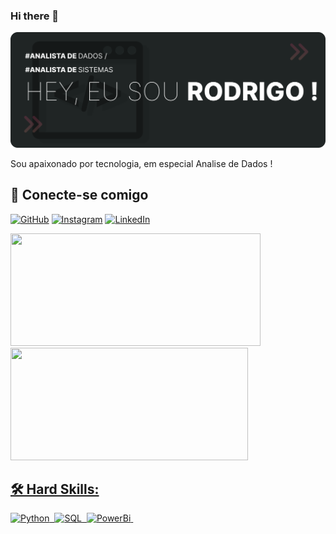 ### Hi there 👋

<img src="https://github.com/BIT-UP/BIT-UP/blob/aeec504adabab5af8a3b81089a973bf35b553506/bitup-workflows/one.svg" alt="ONE image">

Sou apaixonado por tecnologia, em especial Analise de Dados !

## 🔗 Conecte-se comigo

[![GitHub](https://img.shields.io/badge/GitHub-000?style=for-the-badge&logo=github&logoColor=f06b50)](https://github.com/BIT-UP)
[![Instagram](https://img.shields.io/badge/Instagram-000?style=for-the-badge&logo=instagram&logoColor=e1d772)](https://www.instagram.com/irodrigo.carvalho/)
[![LinkedIn](https://img.shields.io/badge/-LinkedIn-000?style=for-the-badge&logo=linkedin&logoColor=394240)](https://www.linkedin.com/in/rodrigo-luis-b17181104/)


<div>
     <a href="https://github.com/BIT-UP">
    <img height="180em" width="400em" src="https://github-readme-stats-sigma-five.vercel.app/api?username=BIT-UP&show_icons=true&theme=dark&count_private=true" />
    <img height="180em" width="380em" src="https://github-readme-stats-sigma-five.vercel.app/api/top-langs/?username=BIT-UP&theme=dark"/>

    
</div>

## 🛠 Hard Skills:
![Python](https://img.shields.io/badge/-Python-0D1117?style=for-the-badge&logo=python&labelColor=0D1117)&nbsp;
![SQL](https://img.shields.io/badge/-SQL-0D1117?style=for-the-badge&logo=mysql&labelColor=0D1117&textColor=0D1117)&nbsp;
![PowerBi](https://img.shields.io/badge/-PowerBi-0D1117?style=for-the-badge&logo=powerbi&labelColor=0D1117&textColor=0D1117)&nbsp;






